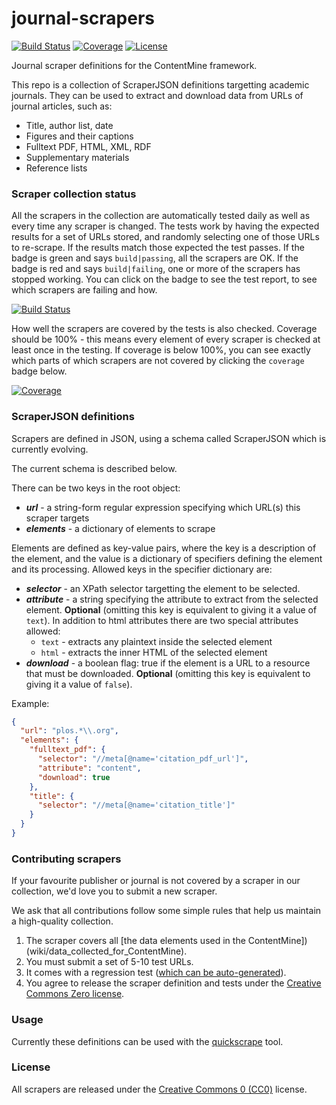 journal-scrapers
================

[travis]: http://travis-ci.org/ContentMine/journal-scrapers
[license]: https://creativecommons.org/publicdomain/zero/1.0/
[coverage]: https://coveralls.io/r/ContentMine/journal-scrapers

[![Build Status](http://img.shields.io/travis/ContentMine/journal-scrapers.svg)][travis]
[![Coverage](http://img.shields.io/coveralls/ContentMine/journal-scrapers.svg)][coverage]
[![License](http://img.shields.io/badge/license-CC0-blue.svg)][license]

Journal scraper definitions for the ContentMine framework.

This repo is a collection of ScraperJSON definitions targetting academic journals. They can be used to extract and download data from URLs of journal articles, such as:

- Title, author list, date
- Figures and their captions
- Fulltext PDF, HTML, XML, RDF
- Supplementary materials
- Reference lists

### Scraper collection status

All the scrapers in the collection are automatically tested daily as well as every time any scraper is changed. The tests work by having the expected results for a set of URLs stored, and randomly selecting one of those URLs to re-scrape. If the results match those expected the test passes. If the badge is green and says `build|passing`, all the scrapers are OK. If the badge is red and says `build|failing`, one or more of the scrapers has stopped working. You can click on the badge to see the test report, to see which scrapers are failing and how.

[![Build Status](http://img.shields.io/travis/ContentMine/journal-scrapers.svg)][travis]

How well the scrapers are covered by the tests is also checked. Coverage should be 100% - this means every element of every scraper is checked at least once in the testing. If coverage is below 100%, you can see exactly which parts of which scrapers are not covered by clicking the `coverage` badge below.

[![Coverage](http://img.shields.io/coveralls/ContentMine/journal-scrapers.svg)][coverage]

### ScraperJSON definitions

Scrapers are defined in JSON, using a schema called ScraperJSON which is currently evolving.

The current schema is described below.

There can be two keys in the root object:

- ***url*** - a string-form regular expression specifying which URL(s) this scraper targets
- ***elements*** - a dictionary of elements to scrape

Elements are defined as key-value pairs, where the key is a description of the element, and the value is a dictionary of specifiers defining the element and its processing. Allowed keys in the specifier dictionary are:

- ***selector*** - an XPath selector targetting the element to be selected.
- ***attribute*** - a string specifying the attribute to extract from the selected element. **Optional** (omitting this key is equivalent to giving it a value of `text`). In addition to html attributes there are two special attributes allowed:
    - `text` - extracts any plaintext inside the selected element
    - `html` - extracts the inner HTML of the selected element
- ***download*** - a boolean flag: true if the element is a URL to a resource that must be downloaded. **Optional** (omitting this key is equivalent to giving it a value of `false`).

Example:
```json
{
  "url": "plos.*\\.org",
  "elements": {
    "fulltext_pdf": {
      "selector": "//meta[@name='citation_pdf_url']",
      "attribute": "content",
      "download": true
    },
    "title": {
      "selector": "//meta[@name='citation_title']"
    }
  }
}
```

### Contributing scrapers

If your favourite publisher or journal is not covered by a scraper in our collection, we'd love you to submit a new scraper.

We ask that all contributions follow some simple rules that help us maintain a high-quality collection.

1. The scraper covers all [the data elements used in the ContentMine])(wiki/data_collected_for_ContentMine).
2. You must submit a set of 5-10 test URLs.
3. It comes with a regression test ([which can be auto-generated](wiki/Generating-tests-for-your-scrapers)).
4. You agree to release the scraper definition and tests under the [Creative Commons Zero license](https://creativecommons.org/publicdomain/zero/1.0/).

### Usage

Currently these definitions can be used with the [quickscrape](http://github.com/ContentMine/quickscrape) tool.

### License

All scrapers are released under the [Creative Commons 0 (CC0)](https://creativecommons.org/publicdomain/zero/1.0/) license.
